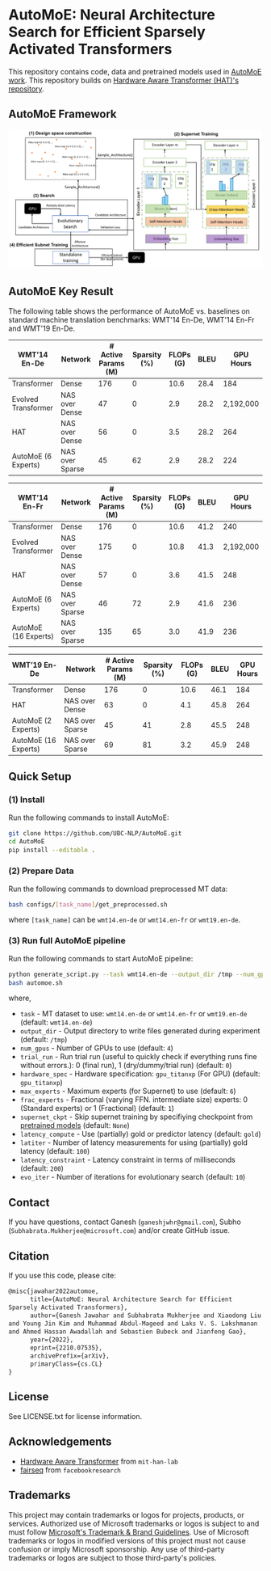 # AutoMoE: Neural Architecture Search for Efficient Sparsely Activated Transformers

This repository contains code, data and pretrained models used in [AutoMoE work](https://arxiv.org/abs/2210.07535). This repository builds on [Hardware Aware Transformer (HAT)'s repository](https://github.com/mit-han-lab/hardware-aware-transformers).

## AutoMoE Framework
![AutoMoE Framework](images/framework.png)

## AutoMoE Key Result

The following table shows the performance of AutoMoE vs. baselines on standard machine translation benchmarks: WMT'14 En-De, WMT'14 En-Fr and WMT'19 En-De.

| WMT’14 En-De         | Network | \# Active Params (M) | Sparsity (%) | FLOPs (G) | BLEU  | GPU Hours  |
|----------------|--------|---------|------|------|------|------|
| Transformer | Dense | 176 | 0 | 10.6 | 28.4 |  184 |
| Evolved Transformer | NAS over Dense | 47 | 0 | 2.9 | 28.2 | 2,192,000 |
| HAT | NAS over Dense | 56 | 0 | 3.5 | 28.2 | 264 |
| AutoMoE (6 Experts) | NAS over Sparse | 45 | 62 | 2.9 | 28.2 | 224 | 

| WMT’14 En-Fr         | Network | \# Active Params (M) | Sparsity (%) | FLOPs (G) | BLEU  | GPU Hours  |
|----------------|--------|---------|------|------|------|------|
| Transformer |  Dense | 176 | 0 | 10.6 | 41.2 | 240 |
| Evolved Transformer | NAS over Dense | 175 | 0 | 10.8 | 41.3 | 2,192,000  |
| HAT | NAS over Dense | 57 | 0 | 3.6 | 41.5 | 248 |
| AutoMoE (6 Experts) | NAS over Sparse | 46 | 72 | 2.9 | 41.6 | 236  |
| AutoMoE (16 Experts) | NAS over Sparse | 135 | 65 | 3.0 | 41.9 | 236 | 

| WMT’19 En-De        | Network | \# Active Params (M) | Sparsity (%) | FLOPs (G) | BLEU  | GPU Hours  |
|----------------|--------|---------|------|------|------|------|
| Transformer |  Dense | 176 | 0 | 10.6 | 46.1 | 184 |
| HAT | NAS over Dense | 63 | 0 | 4.1 | 45.8 | 264 |
| AutoMoE (2 Experts) | NAS over Sparse | 45 | 41 | 2.8 | 45.5 | 248  |
| AutoMoE (16 Experts) | NAS over Sparse | 69 | 81 | 3.2 | 45.9 | 248 | 


## Quick Setup

### (1) Install
Run the following commands to install AutoMoE:
```bash
git clone https://github.com/UBC-NLP/AutoMoE.git
cd AutoMoE
pip install --editable .
```

### (2) Prepare Data
Run the following commands to download preprocessed MT data:
```bash
bash configs/[task_name]/get_preprocessed.sh
```
where `[task_name]` can be `wmt14.en-de` or `wmt14.en-fr` or `wmt19.en-de`.

### (3) Run full AutoMoE pipeline
Run the following commands to start AutoMoE pipeline:
```bash
python generate_script.py --task wmt14.en-de --output_dir /tmp --num_gpus 4 --trial_run 0 --hardware_spec gpu_titanxp --max_experts 6 --frac_experts 1 > automoe.sh
bash automoe.sh
```
where,
* `task` - MT dataset to use: `wmt14.en-de` or `wmt14.en-fr` or `wmt19.en-de` (default: `wmt14.en-de`)
* `output_dir` - Output directory to write files generated during experiment (default: `/tmp`)
* `num_gpus` - Number of GPUs to use (default: `4`)
* `trial_run` - Run trial run (useful to quickly check if everything runs fine without errors.): 0 (final run), 1 (dry/dummy/trial run) (default: `0`)
* `hardware_spec` - Hardware specification: `gpu_titanxp` (For GPU) (default: `gpu_titanxp`)
* `max_experts` - Maximum experts (for Supernet) to use (default: `6`)
* `frac_experts` - Fractional (varying FFN. intermediate size) experts: 0 (Standard experts) or 1 (Fractional) (default: `1`)
* `supernet_ckpt` - Skip supernet training by specifiying checkpoint from [pretrained models](https://1drv.ms/u/s!AlflMXNPVy-wgb9w-aq0XZypZjqX3w?e=VmaK4n) (default: `None`)
* `latency_compute` - Use (partially) gold or predictor latency (default: `gold`)
* `latiter` - Number of latency measurements for using (partially) gold latency (default: `100`)
* `latency_constraint` - Latency constraint in terms of milliseconds (default: `200`)
* `evo_iter` - Number of iterations for evolutionary search (default: `10`)

## Contact
If you have questions, contact Ganesh (`ganeshjwhr@gmail.com`), Subho (`Subhabrata.Mukherjee@microsoft.com`) and/or create GitHub issue.

## Citation
If you use this code, please cite:
```
@misc{jawahar2022automoe,
      title={AutoMoE: Neural Architecture Search for Efficient Sparsely Activated Transformers}, 
      author={Ganesh Jawahar and Subhabrata Mukherjee and Xiaodong Liu and Young Jin Kim and Muhammad Abdul-Mageed and Laks V. S. Lakshmanan and Ahmed Hassan Awadallah and Sebastien Bubeck and Jianfeng Gao},
      year={2022},
      eprint={2210.07535},
      archivePrefix={arXiv},
      primaryClass={cs.CL}
}
```

## License
See LICENSE.txt for license information.

## Acknowledgements
* [Hardware Aware Transformer](https://github.com/mit-han-lab/hardware-aware-transformers) from `mit-han-lab`
* [fairseq](https://github.com/facebookresearch/fairseq) from `facebookresearch`

## Trademarks

This project may contain trademarks or logos for projects, products, or services. Authorized use of Microsoft 
trademarks or logos is subject to and must follow 
[Microsoft's Trademark & Brand Guidelines](https://www.microsoft.com/en-us/legal/intellectualproperty/trademarks/usage/general).
Use of Microsoft trademarks or logos in modified versions of this project must not cause confusion or imply Microsoft sponsorship.
Any use of third-party trademarks or logos are subject to those third-party's policies.
